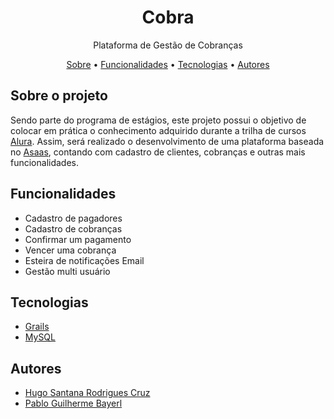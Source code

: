 <h1 align="center">Cobra</h1>
<p align="center">Plataforma de Gestão de Cobranças</p>
<p align="center">
    <a href="#sobre-o-projeto">Sobre</a> •
    <a href="#funcionalidades">Funcionalidades</a> •
    <a href="#tecnologias">Tecnologias</a> •
    <a href="#autores">Autores</a>
</p>

## Sobre o projeto

Sendo parte do programa de estágios, este projeto possui o objetivo de colocar em prática o conhecimento adquirido durante a trilha de cursos [Alura](https://www.alura.com.br/). Assim, será realizado o desenvolvimento de uma plataforma baseada no [Asaas](https://www.asaas.com/), contando com cadastro de clientes, cobranças e outras mais funcionalidades.

## Funcionalidades

- Cadastro de pagadores
- Cadastro de cobranças
- Confirmar um pagamento
- Vencer uma cobrança
- Esteira de notificações Email
- Gestão multi usuário

## Tecnologias

- [Grails](https://grails.org/)
- [MySQL](https://www.mysql.com/)

## Autores

- [Hugo Santana Rodrigues Cruz](https://github.com/HugoSRCruz)
- [Pablo Guilherme Bayerl](https://github.com/pablo-asaas)
